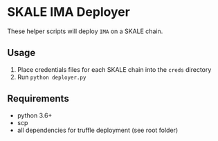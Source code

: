 <!-- SPDX-License-Identifier: (AGPL-3.0-only OR CC-BY-4.0) -->
<!-- cspell:words creds -->

# SKALE IMA Deployer

These helper scripts will deploy `IMA` on a SKALE chain.

## Usage

1) Place credentials files for each SKALE chain into the `creds` directory
2) Run `python deployer.py`

## Requirements

- python 3.6+
- scp
- all dependencies for truffle deployment (see root folder)
